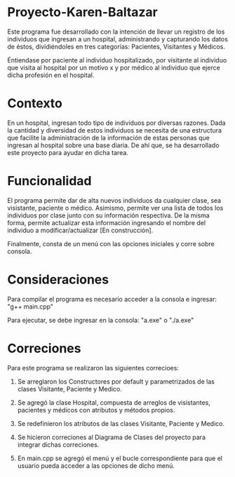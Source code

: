 # Proyecto-Karen-Baltazar
Este programa fue desarrollado con la intención de llevar un registro
de los individuos que ingresan a un hospital, administrando
y capturando los datos de éstos, dividiéndoles en tres categorías:
Pacientes, Visitantes y Médicos.

Éntiendase por paciente al individuo hospitalizado, 
por visitante al individuo que visita al hospital por un motivo x 
y por médico al individuo que ejerce dicha profesión en el hospital.

# Contexto
En un hospital, ingresan todo tipo de individuos por diversas razones. 
Dada la cantidad y diversidad de estos individuos se necesita de una estructura 
que facilite la administración de la información de estas personas que ingresan 
al hospital sobre una base diaria. De ahí que, se ha desarrollado este proyecto
para ayudar en dicha tarea.

# Funcionalidad
El programa permite dar de alta nuevos individuos da cualquier clase, sea visistante,
paciente o médico. Asimismo, permite ver una lista de todos los individuos por clase junto
con su información respectiva. De la misma forma, permite actualizar esta
información ingresando el nombre del individuo a modificar/actualizar [En construcción].

Finalmente, consta de un menú con las opciones iniciales y corre sobre consola.

# Consideraciones
Para compilar el programa es necesario acceder a la consola e ingresar: "g++ main.cpp"

Para ejecutar, se debe ingresar en la consola: "a.exe" o "./a.exe"

# Correciones
Para este programa se realizaron las siguientes correcioes:
1. Se arreglaron los Constructores por default y parametrizados de las clases Visitante, Paciente y Medico.

2. Se agregó la clase Hospital, compuesta de arreglos de visistantes, pacientes y médicos con atributos y métodos
propios.

3. Se redefinieron los atributos de las clases Visitante, Paciente y Medico.

3. Se hicieron correciones al Diagrama de Clases del proyecto para integrar dichas correciones.

4. En main.cpp se agregó el menú y el bucle correspondiente para que el usuario pueda acceder a las opciones de dicho menú.


